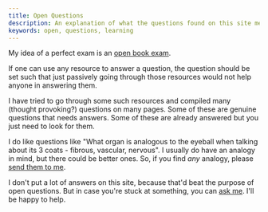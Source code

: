 ```yaml
---
title: Open Questions
description: An explanation of what the questions found on this site means
keywords: open, questions, learning
---
```

My idea of a perfect exam is an [open book exam](../learning/#exams).

If one can use any resource to answer a question, the question should be set such that just passively going through those resources would not help anyone in answering them.

I have tried to go through some such resources and compiled many (thought provoking?) questions on many pages. Some of these are genuine questions that needs answers. Some of these are already answered but you just need to look for them.

I do like questions like "What organ is analogous to the eyeball when talking about its 3 coats - fibrous, vascular, nervous". I usually do have an analogy in mind, but there could be better ones. So, if you find *any* analogy, please [send them to me](../about/#contact).

I don't put a lot of answers on this site, because that'd beat the purpose of open questions. But in case you're stuck at something, you can [ask me](../about/#contact). I'll be happy to help.
